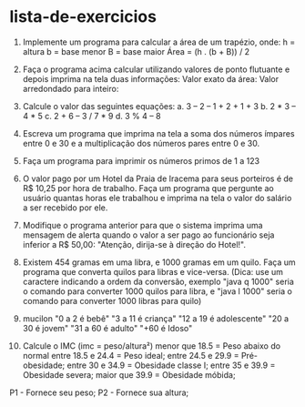 # lista-de-exercicios

1. Implemente um programa para calcular a área de um trapézio, onde:
h = altura
b = base menor
B = base maior
Área = (h . (b + B)) / 2

2. Faça o programa acima calcular utilizando valores de ponto flutuante e depois imprima na tela 
duas informações: 
 Valor exato da área: 
 Valor arredondado para inteiro:
 
3. Calcule o valor das seguintes equações:
  a. 3 – 2 – 1 + 2 + 1 + 3
  b. 2 * 3 – 4 * 5
  c. 2 + 6 – 3 / 7 * 9
  d. 3 % 4 – 8 
  
4. Escreva um programa que imprima na tela a soma dos números ímpares entre 0 e 30 e a
multiplicação dos números pares entre 0 e 30.

5. Faça um programa para imprimir os números primos de 1 a 123

6. O valor pago por um Hotel da Praia de Iracema para seus porteiros é de R$ 10,25 por hora de
trabalho. Faça um programa que pergunte ao usuário quantas horas ele trabalhou e imprima na
tela o valor do salário a ser recebido por ele.

7. Modifique o programa anterior para que o sistema imprima uma mensagem de alerta quando o
valor a ser pago ao funcionário seja inferior a R$ 50,00: "Atenção, dirija-se à direção do Hotel!".

8. Existem 454 gramas em uma libra, e 1000 gramas em um quilo. Faça um programa que converta
quilos para libras e vice-versa. (Dica: use um caractere indicando a ordem da conversão,
exemplo "java q 1000" seria o comando para converter 1000 quilos para libra, e "java l 1000"
seria o comando para converter 1000 libras para quilo)

9. mucilon 
    "0 a 2 é bebê"
    "3 a 11 é criança"
    "12 a 19 é adolescente"
    "20 a 30 é jovem"
    "31 a 60 é adulto"
    "+60 é Idoso"
    
10. Calcule o IMC (imc = peso/altura²)
menor que 18.5 = Peso abaixo do normal
entre 18.5 e 24.4 = Peso ideal;
entre 24.5 e 29.9 = Pré-obesidade;
entre 30 e 34.9 = Obesidade classe I;
entre 35 e 39.9 = Obesidade severa;
maior que 39.9 = Obesidade móbida;

P1 - Fornece seu peso;
P2 - Fornece sua altura;

